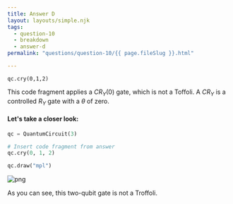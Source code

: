 ```yaml
---
title: Answer D
layout: layouts/simple.njk
tags:
  - question-10
  - breakdown
  - answer-d
permalink: "questions/question-10/{{ page.fileSlug }}.html"

---
```



`qc.cry(0,1,2)`

This code fragment applies a $CR_{Y}(0)$ gate, which is not a Toffoli.
A $CR_{Y}$ is a controlled $R_{Y}$ gate with a $\theta$ of zero.

#### Let's take a closer look:


```python
qc = QuantumCircuit(3)

# Insert code fragment from answer
qc.cry(0, 1, 2)

qc.draw("mpl")
```




    
![png](output_25_0.png)
    



As you can see, this two-qubit gate is not a Troffoli.
